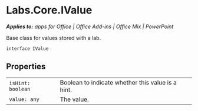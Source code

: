 
# Labs.Core.IValue

 _**Applies to:** apps for Office | Office Add-ins | Office Mix | PowerPoint_

Base class for values stored with a lab.

```
interface IValue
```


## Properties


|||
|:-----|:-----|
| `isHint: boolean`|Boolean to indicate whether this value is a hint.|
| `value: any`|The value.|
